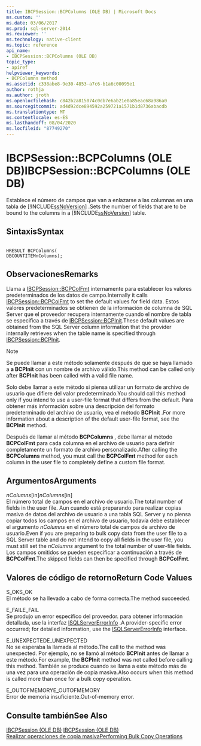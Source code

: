 ```yaml
---
title: IBCPSession::BCPColumns (OLE DB) | Microsoft Docs
ms.custom: ''
ms.date: 03/06/2017
ms.prod: sql-server-2014
ms.reviewer: ''
ms.technology: native-client
ms.topic: reference
api_name:
- IBCPSession::BCPColumns (OLE DB)
topic_type:
- apiref
helpviewer_keywords:
- BCPColumns method
ms.assetid: c338abe8-9e30-4853-a7c6-b1a6c00095e1
author: rothja
ms.author: jroth
ms.openlocfilehash: c842b2a815074c0db7e6ab21e0a85eac68a986a0
ms.sourcegitcommit: ad4d92dce894592a259721a1571b1d8736abacdb
ms.translationtype: MT
ms.contentlocale: es-ES
ms.lasthandoff: 08/04/2020
ms.locfileid: "87749270"
---
```

# <a name="ibcpsessionbcpcolumns-ole-db"></a><span data-ttu-id="bec47-102">IBCPSession::BCPColumns (OLE DB)</span><span class="sxs-lookup"><span data-stu-id="bec47-102">IBCPSession::BCPColumns (OLE DB)</span></span>
  <span data-ttu-id="bec47-103">Establece el número de campos que van a enlazarse a las columnas en una tabla de [!INCLUDE[ssNoVersion](../../includes/ssnoversion-md.md)] .</span><span class="sxs-lookup"><span data-stu-id="bec47-103">Sets the number of fields that are to be bound to the columns in a [!INCLUDE[ssNoVersion](../../includes/ssnoversion-md.md)] table.</span></span>  
  
## <a name="syntax"></a><span data-ttu-id="bec47-104">Sintaxis</span><span class="sxs-lookup"><span data-stu-id="bec47-104">Syntax</span></span>  
  
```  
  
HRESULT BCPColumns(   
DBCOUNTITEMnColumns);  
```  
  
## <a name="remarks"></a><span data-ttu-id="bec47-105">Observaciones</span><span class="sxs-lookup"><span data-stu-id="bec47-105">Remarks</span></span>  
 <span data-ttu-id="bec47-106">Llama a [IBCPSession::BCPColFmt](ibcpsession-bcpcolfmt-ole-db.md) internamente para establecer los valores predeterminados de los datos de campo.</span><span class="sxs-lookup"><span data-stu-id="bec47-106">Internally it calls [IBCPSession::BCPColFmt](ibcpsession-bcpcolfmt-ole-db.md) to set the default values for field data.</span></span> <span data-ttu-id="bec47-107">Estos valores predeterminados se obtienen de la información de columna de SQL Server que el proveedor recupera internamente cuando el nombre de tabla se especifica a través de [IBCPSession::BCPInit](ibcpsession-bcpinit-ole-db.md).</span><span class="sxs-lookup"><span data-stu-id="bec47-107">These default values are obtained from the SQL Server column information that the provider internally retrieves when the table name is specified through [IBCPSession::BCPInit](ibcpsession-bcpinit-ole-db.md).</span></span>  
  
> [!NOTE]  
>  <span data-ttu-id="bec47-108"> Se puede llamar a este método solamente después de que se haya llamado a **a BCPInit** con un nombre de archivo válido.</span><span class="sxs-lookup"><span data-stu-id="bec47-108">This method can be called only after **BCPInit** has been called with a valid file name.</span></span>  
  
 <span data-ttu-id="bec47-109">Solo debe llamar a este método si piensa utilizar un formato de archivo de usuario que difiere del valor predeterminado.</span><span class="sxs-lookup"><span data-stu-id="bec47-109">You should call this method only if you intend to use a user-file format that differs from the default.</span></span> <span data-ttu-id="bec47-110">Para obtener más información sobre una descripción del formato predeterminado del archivo de usuario, vea el método **BCPInit** .</span><span class="sxs-lookup"><span data-stu-id="bec47-110">For more information about a description of the default user-file format, see the **BCPInit** method.</span></span>  
  
 <span data-ttu-id="bec47-111">Después de llamar al método **BCPColumns** , debe llamar al método **BCPColFmt** para cada columna en el archivo de usuario para definir completamente un formato de archivo personalizado.</span><span class="sxs-lookup"><span data-stu-id="bec47-111">After calling the **BCPColumns** method, you must call the **BCPColFmt** method for each column in the user file to completely define a custom file format.</span></span>  
  
## <a name="arguments"></a><span data-ttu-id="bec47-112">Argumentos</span><span class="sxs-lookup"><span data-stu-id="bec47-112">Arguments</span></span>  
 <span data-ttu-id="bec47-113">*nColumns*[in]</span><span class="sxs-lookup"><span data-stu-id="bec47-113">*nColumns*[in]</span></span>  
 <span data-ttu-id="bec47-114">El número total de campos en el archivo de usuario.</span><span class="sxs-lookup"><span data-stu-id="bec47-114">The total number of fields in the user file.</span></span> <span data-ttu-id="bec47-115">Aun cuando está preparando para realizar copias masiva de datos del archivo de usuario a una tabla SQL Server y no piensa copiar todos los campos en el archivo de usuario, todavía debe establecer el argumento *nColumns* en el número total de campos de archivo de usuario.</span><span class="sxs-lookup"><span data-stu-id="bec47-115">Even if you are preparing to bulk copy data from the user file to a SQL Server table and do not intend to copy all fields in the user file, you must still set the *nColumns* argument to the total number of user-file fields.</span></span> <span data-ttu-id="bec47-116">Los campos omitidos se pueden especificar a continuación a través de **BCPColFmt**.</span><span class="sxs-lookup"><span data-stu-id="bec47-116">The skipped fields can then be specified through **BCPColFmt**.</span></span>  
  
## <a name="return-code-values"></a><span data-ttu-id="bec47-117">Valores de código de retorno</span><span class="sxs-lookup"><span data-stu-id="bec47-117">Return Code Values</span></span>  
 <span data-ttu-id="bec47-118">S_OK</span><span class="sxs-lookup"><span data-stu-id="bec47-118">S_OK</span></span>  
 <span data-ttu-id="bec47-119">El método se ha llevado a cabo de forma correcta.</span><span class="sxs-lookup"><span data-stu-id="bec47-119">The method succeeded.</span></span>  
  
 <span data-ttu-id="bec47-120">E_FAIL</span><span class="sxs-lookup"><span data-stu-id="bec47-120">E_FAIL</span></span>  
 <span data-ttu-id="bec47-121">Se produjo un error específico del proveedor. para obtener información detallada, use la interfaz [ISQLServerErrorInfo](../../database-engine/dev-guide/isqlservererrorinfo-ole-db.md) .</span><span class="sxs-lookup"><span data-stu-id="bec47-121">A provider-specific error occurred; for detailed information, use the [ISQLServerErrorInfo](../../database-engine/dev-guide/isqlservererrorinfo-ole-db.md) interface.</span></span>  
  
 <span data-ttu-id="bec47-122">E_UNEXPECTED</span><span class="sxs-lookup"><span data-stu-id="bec47-122">E_UNEXPECTED</span></span>  
 <span data-ttu-id="bec47-123">No se esperaba la llamada al método.</span><span class="sxs-lookup"><span data-stu-id="bec47-123">The call to the method was unexpected.</span></span> <span data-ttu-id="bec47-124">Por ejemplo, no se llamó al método **BCPInit** antes de llamar a este método.</span><span class="sxs-lookup"><span data-stu-id="bec47-124">For example, the **BCPInit** method was not called before calling this method.</span></span> <span data-ttu-id="bec47-125">También se produce cuando se llama a este método más de una vez para una operación de copia masiva.</span><span class="sxs-lookup"><span data-stu-id="bec47-125">Also occurs when this method is called more than once for a bulk copy operation.</span></span>  
  
 <span data-ttu-id="bec47-126">E_OUTOFMEMORY</span><span class="sxs-lookup"><span data-stu-id="bec47-126">E_OUTOFMEMORY</span></span>  
 <span data-ttu-id="bec47-127">Error de memoria insuficiente.</span><span class="sxs-lookup"><span data-stu-id="bec47-127">Out-of-memory error.</span></span>  
  
## <a name="see-also"></a><span data-ttu-id="bec47-128">Consulte también</span><span class="sxs-lookup"><span data-stu-id="bec47-128">See Also</span></span>  
 <span data-ttu-id="bec47-129">[IBCPSession &#40;OLE DB&#41;](ibcpsession-ole-db.md) </span><span class="sxs-lookup"><span data-stu-id="bec47-129">[IBCPSession &#40;OLE DB&#41;](ibcpsession-ole-db.md) </span></span>  
 [<span data-ttu-id="bec47-130">Realizar operaciones de copia masiva</span><span class="sxs-lookup"><span data-stu-id="bec47-130">Performing Bulk Copy Operations</span></span>](../native-client/features/performing-bulk-copy-operations.md)  
  
  
